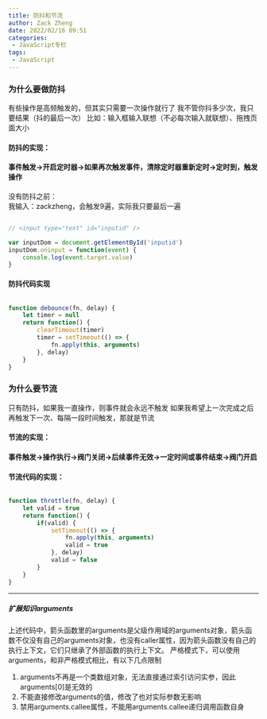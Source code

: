 ```yaml
---
title: 防抖和节流
author: Zack Zheng
date: 2022/02/16 09:51
categories:
 - JavaScript专栏
tags:
 - JavaScript
---
```


### 为什么要做防抖

有些操作是高频触发的，但其实只需要一次操作就行了
我不管你抖多少次，我只要结果（抖的最后一次）
比如：输入框输入联想（不必每次输入就联想）、拖拽页面大小

#### 防抖的实现：

#### 事件触发->开启定时器->如果再次触发事件，清除定时器重新定时->定时到，触发操作

没有防抖之前：    
我输入：zackzheng，会触发9遍，实际我只要最后一遍

```javascript

// <input type="text" id="inputid" />

var inputDom = document.getElementById('inputid')
inputDom.oninput = function(event) {
    console.log(event.target.value)
}

```

#### 防抖代码实现

```javascript

function debounce(fn, delay) {
    let timer = null
    return function() {
        clearTimeout(timer)
        timer = setTimeout(() => {
            fn.apply(this, arguments)
        }, delay)
    }
}

```

### 为什么要节流

只有防抖，如果我一直操作，则事件就会永远不触发
如果我希望上一次完成之后再触发下一次、每隔一段时间触发，那就是节流

#### 节流的实现：

#### 事件触发->操作执行->阀门关闭->后续事件无效->一定时间或事件结束->阀门开启

#### 节流代码的实现：

```javascript

function throttle(fn, delay) {
    let valid = true
    return function() {
        if(valid) {
            setTimeout(() => {
                fn.apply(this, arguments)
                valid = true
            }, delay)
            valid = false
        }
    }
}


```

----

##### 扩展知识arguments
上述代码中，箭头函数里的arguments是父级作用域的arguments对象，箭头函数不仅没有自己的arguments对象，也没有caller属性，因为箭头函数没有自己的执行上下文，它们只继承了外部函数的执行上下文。
严格模式下，可以使用arguments，和非严格模式相比，有以下几点限制
1. arguments不再是一个类数组对象，无法直接通过索引访问实参，因此arguments[0]是无效的
2. 不能直接修改arguments的值，修改了也对实际参数无影响
3. 禁用arguments.callee属性，不能用arguments.callee递归调用函数自身



